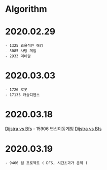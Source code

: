 # Algorithm

# 2020.02.29
	- 1325 효율적인 해킹
	- 3085 사탕 게임
	- 2933 미네랄

# 2020.03.03
	- 1726 로봇
	- 17135 캐슬디펜스

# 2020.03.18 

 [Dijstra vs Bfs](./Dijkstra.md)
	- 15906 변신이동게임 [Dijstra vs Bfs](./Dijkstra.md)

# 2020.03.19
	- 9466 텀 프로젝트 ( DFS, 시간초과가 문제 )

